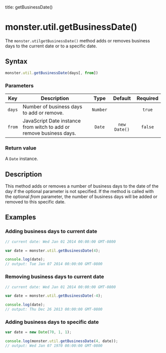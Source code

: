 title: getBusinessDate()

# monster.util.getBusinessDate()
The `monster.utilgetBusinessDate()` method adds or removes business days to the current date or to a specific date.

## Syntax
```javascript
monster.util.getBusinessDate(days[, from])
```

### Parameters
Key | Description | Type | Default | Required
:-: | --- | :-: | :-: | :-:
`days` | Number of business days to add or remove. | `Number` | | `true`
`from` | JavaScript Date instance from witch to add or remove business days. | `Date` | `new Date()` | `false`

### Return value
A `Date` instance.

## Description
This method adds or removes a number of business days to the date of the day if the optional parameter is not specified. If the method is called with the optional *from* parameter, the number of business days will be added or removed to this specific date.

## Examples
### Adding business days to current date
```javascript
// current date: Wed Jan 01 2014 00:00:00 GMT-0800

var date = monster.util.getBusinessDate(4);

console.log(date);
// output: Tue Jan 07 2014 00:00:00 GMT-0800

```
### Removing business days to current date
```javascript
// current date: Wed Jan 01 2014 00:00:00 GMT-0800

var date = monster.util.getBusinessDate(-4);

console.log(date);
// output: Thu Dec 26 2013 00:00:00 GMT-0800
```
### Adding business days to specific date
```javascript
var date = new Date(70, 1, 1);

console.log(monster.util.getBusinessDate(4, date));
// output: Wed Jan 07 1970 00:00:00 GMT-0800
```

[monster]: ../../monster.md
[util]: ../util.md

[integer]: https://developer.mozilla.org/en-US/docs/Web/JavaScript/Guide/Values,_variables,_and_literals#Integers
[date]: https://developer.mozilla.org/en-US/docs/Web/JavaScript/Reference/Global_Objects/Date

